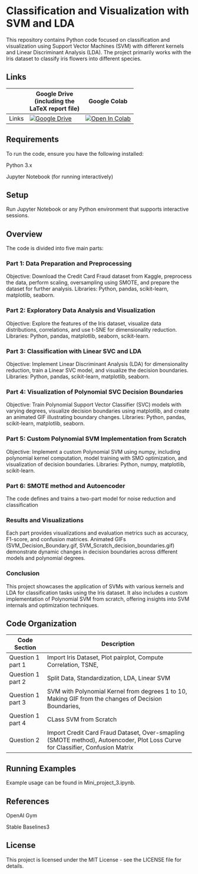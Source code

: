# Classification and Visualization with SVM and LDA
This repository contains Python code focused on classification and visualization using Support Vector Machines (SVM) with different kernels and Linear Discriminant Analysis (LDA). The project primarily works with the Iris dataset to classify iris flowers into different species.

## Links
||Google Drive <br />(including the <br /> LaTeX report file)|Google Colab|
|---|---|---|
| Links | [![Google Drive](https://img.shields.io/badge/Google%20Drive-4285F4?style=for-the-badge&logo=googledrive&logoColor=white)](https://drive.google.com/drive/folders/1iSWpBIzpoc3nQW1oToOOuWCDi3Fsg8St?usp=sharing) | [![Open In Colab](https://colab.research.google.com/assets/colab-badge.svg)](https://colab.research.google.com/drive/1BgLTugGfm8VVp9qcLZz0LbvJF7-DidIe?usp=sharing) |

## Requirements
To run the code, ensure you have the following installed:

Python 3.x

Jupyter Notebook (for running interactively)

## Setup

Run Jupyter Notebook or any Python environment that supports interactive sessions.

## Overview
The code is divided into five main parts:
### Part 1: Data Preparation and Preprocessing
Objective: Download the Credit Card Fraud dataset from Kaggle, preprocess the data, perform scaling, oversampling using SMOTE, and prepare the dataset for further analysis.
Libraries: Python, pandas, scikit-learn, matplotlib, seaborn.
### Part 2: Exploratory Data Analysis and Visualization
Objective: Explore the features of the Iris dataset, visualize data distributions, correlations, and use t-SNE for dimensionality reduction.
Libraries: Python, pandas, matplotlib, seaborn, scikit-learn.
### Part 3: Classification with Linear SVC and LDA
Objective: Implement Linear Discriminant Analysis (LDA) for dimensionality reduction, train a Linear SVC model, and visualize the decision boundaries.
Libraries: Python, pandas, scikit-learn, matplotlib, seaborn.
### Part 4: Visualization of Polynomial SVC Decision Boundaries
Objective: Train Polynomial Support Vector Classifier (SVC) models with varying degrees, visualize decision boundaries using matplotlib, and create an animated GIF illustrating boundary changes.
Libraries: Python, pandas, scikit-learn, matplotlib, seaborn.
### Part 5: Custom Polynomial SVM Implementation from Scratch
Objective: Implement a custom Polynomial SVM using numpy, including polynomial kernel computation, model training with SMO optimization, and visualization of decision boundaries.
Libraries: Python, numpy, matplotlib, scikit-learn.
### Part 6: SMOTE method and Autoencoder
The code defines and trains a two-part model for noise reduction and classification
### Results and Visualizations
Each part provides visualizations and evaluation metrics such as accuracy, F1-score, and confusion matrices.
Animated GIFs (SVM_Decision_Boundary.gif, SVM_Scratch_decision_boundaries.gif) demonstrate dynamic changes in decision boundaries across different models and polynomial degrees.
### Conclusion
This project showcases the application of SVMs with various kernels and LDA for classification tasks using the Iris dataset. It also includes a custom implementation of Polynomial SVM from scratch, offering insights into SVM internals and optimization techniques.

## Code Organization

| Code Section | Description |
|---|---|
| Question 1 part 1 | Import Iris Dataset, Plot pairplot, Compute Correlation, TSNE,  |
| Question 1 part 2 | Split Data, Standardization, LDA, Linear SVM |
| Question 1 part 3 | SVM with Polynomial Kernel from degrees 1 to 10, Making GIF from the changes of Decision Boundaries,  |
| Question 1 part 4 | CLass SVM from Scratch |
| Question 2 | Import Credit Card Fraud Dataset, Over-smapling (SMOTE method), Autoencoder, Plot Loss Curve for Classifier, Confusion Matrix|

## Running Examples
Example usage can be found in Mini_project_3.ipynb.

## References
OpenAI Gym

Stable Baselines3

## License

This project is licensed under the MIT License - see the LICENSE file for details.
